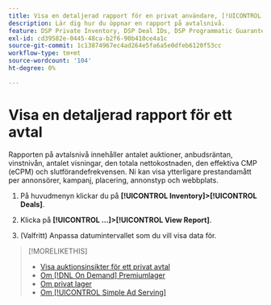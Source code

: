 ```yaml
---
title: Visa en detaljerad rapport för en privat användare, [!UICONTROL On Demand], eller [!UICONTROL Simple Ad Serving] Erbjudande
description: Lär dig hur du öppnar en rapport på avtalsnivå.
feature: DSP Private Inventory, DSP Deal IDs, DSP Programmatic Guaranteed Deals, DSP On Demand Inventory, DSP Simple Ad Serving
exl-id: cd39582e-0445-48ca-b2f6-90b410ce4a1c
source-git-commit: 1c13874967ec4ad264e5fa6a5e0dfeb6120f53cc
workflow-type: tm+mt
source-wordcount: '104'
ht-degree: 0%

---
```


# Visa en detaljerad rapport för ett avtal

Rapporten på avtalsnivå innehåller antalet auktioner, anbudsräntan, vinstnivån, antalet visningar, den totala nettokostnaden, den effektiva CMP (eCPM) och slutförandefrekvensen. Ni kan visa ytterligare prestandamått per annonsörer, kampanj, placering, annonstyp och webbplats.

1. På huvudmenyn klickar du på **[!UICONTROL Inventory]>[!UICONTROL Deals]**.

1. Klicka på **[!UICONTROL ...]>[!UICONTROL View Report]**.

1. (Valfritt) Anpassa datumintervallet som du vill visa data för.

>[!MORELIKETHIS]
>
>* [Visa auktionsinsikter för ett privat avtal](/help/dsp/inventory/private-deal-auction-insights.md)
>* [Om [!DNL On Demand] Premiumlager](on-demand-inventory-about.md)
>* [Om privat lager](private-inventory-about.md)
>* [Om [!UICONTROL Simple Ad Serving]](simple-deal-about.md)

